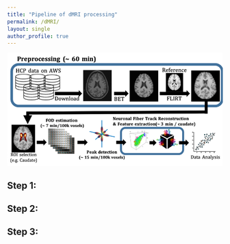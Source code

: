 ```yaml
---
title: "Pipeline of dMRI processing"
permalink: /dMRI/
layout: single
author_profile: true
---
```


<img src= "/assets/images/dmri/pipeline.png" usemap="#dMRIPipeline">

## Step 1:

## Step 2:

## Step 3: